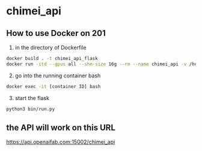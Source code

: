 # chimei_api
## How to use Docker on 201
1. in the directory of Dockerfile
```bash
docker build . -t chimei_api_flask  
docker run -itd --gpus all --shm-size 16g --rm --name chimei_api -v /home/jeremylai/docker_projects/chimei_api/app:/workspace/chimei -p 15002:15002 chimei_api_flask
```
2. go into the running container bash  
```bash
docker exec -it [container ID] bash
```
3. start the flask  
```bash
python3 bin/run.py
```
## the API will work on this URL
https://api.openaifab.com:15002/chimei_api  
